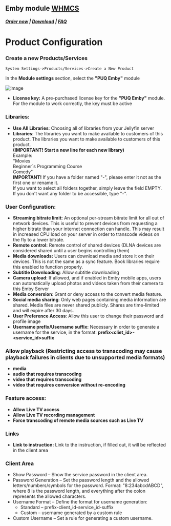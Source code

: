 ## Emby module **[WHMCS](https://puqcloud.com/link.php?id=77)**

#####  [Order now](https://puqcloud.com/whmcs-module-emby.php) | [Download](https://download.puqcloud.com/WHMCS/servers/PUQ_WHMCS-Emby/) | [FAQ](https://faq.puqcloud.com/)

# Product Configuration

### Create a new Products/Services

```
System Settings->Products/Services->Create a New Product
```

In the **Module settings** section, select the **"PUQ Emby"** module

![image](https://github.com/user-attachments/assets/60e631fa-f720-4cc4-b2fe-7ecbba118ed6)

- **License key:** A pre-purchased license key for the **"PUQ Emby"** module. For the module to work correctly, the key must be active

### Libraries:

- **Use All Libraries**: Choosing all of libraries from your Jellyfin server
- **Libraries**: The libraries you want to make available to customers of this product.
 The libraries you want to make available to customers of this product.  
    **(IMPORTANT! Start a new line for each new library)**  
    Example:  
    "Movies  
    Beginner`s Programming Course  
    Comedy"  
    **IMPORTANT!** If you have a folder named "-", please enter it not as the first one or rename it.  
    If you want to select all folders together, simply leave the field EMPTY.  
    If you don't want any folder to be accessible, type "-".

### User Configuration:

- **Streaming bitrate limit:** An optional per-stream bitrate limit for all out of network devices. This is useful to prevent devices from requesting a higher bitrate than your internet connection can handle. This may result in increased CPU load on your server in order to transcode videos on the fly to a lower bitrate.
- **Remote control:** Remote control of shared devices (DLNA devices are considered shared until a user begins controlling them)
- **Media downloads:** Users can download media and store it on their devices. This is not the same as a sync feature. Book libraries require this enabled to function properly.
- **Subtitle Downloading**: Allow subtitle downloading
- **Camera upload**: If allowed, and if enabled in Emby mobile apps, users can automatically upload photos and videos taken from their camera to this Emby Server
- **Media conversion**: Grant or deny access to the convert media feature.
- **Social media sharing**: Only web pages containing media information are shared. Media files are never shared publicly. Shares are time-limited and will expire after 30 days.
- **User Preference Access**: Allow this user to change their password and profile image
- **Username prefix/Username suffix:** Necessary in order to generate a username for the service, in the format: **prefix&lt;cliet\_id&gt;-&lt;service\_id&gt;suffix**

### Allow playback (Restricting access to transcoding may cause playback failures in clients due to unsupported media formats)

- **media**
- **audio that requires transcoding**
- **video that requires transcoding**
- **video that requires conversion without re-encoding**

### Feature access:

- **Allow Live TV access**
- **Allow Live TV recording management**
- **Force transcoding of remote media sources such as Live TV**

### Links

- **Link to instruction:** Link to the instruction, if filled out, it will be reflected in the client area

### Client Area

- Show Password – Show the service password in the client area.
- Password Generation – Set the password length and the allowed letters/numbers/symbols for the password. Format: "8:234abcdABCD", where 8 is the password length, and everything after the colon represents the allowed characters.
- Username Format – Define the format for username generation:
    - Standard – prefix-client_id-service_id-suffix
    - Custom – username generated by a custom rule
- Custom Username – Set a rule for generating a custom username.